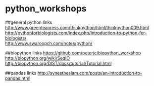 # python_workshops

##general python links
http://www.greenteapress.com/thinkpython/html/thinkpython009.html  
http://pythonforbiologists.com/index.php/introduction-to-python-for-biologists/  
http://www.swaroopch.com/notes/python/  

##biopython links
https://github.com/peterjc/biopython_workshop  
http://biopython.org/wiki/SeqIO  
http://biopython.org/DIST/docs/tutorial/Tutorial.html  

##pandas links
http://synesthesiam.com/posts/an-introduction-to-pandas.html  
